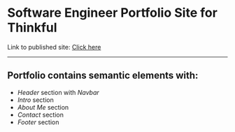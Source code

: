 # Software Engineer Portfolio Site for Thinkful

Link to published site: [Click here](https://josephthomasvasquez.github.io/engineer-portfolio-tf/)

---

## Portfolio contains semantic elements with:

- _Header_ section with _Navbar_
- _Intro_ section
- _About Me_ section
- _Contact_ section
- _Footer_ section
